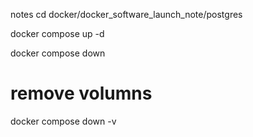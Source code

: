 notes
cd docker/docker_software_launch_note/postgres

docker compose up -d

docker compose down

# remove volumns
docker compose down -v
